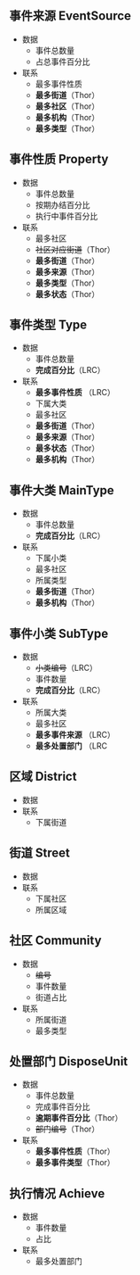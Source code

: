 ## 事件来源 EventSource
- 数据
    - 事件总数量
    - 占总事件百分比
- 联系
    - 最多事件性质
    - **最多街道**（Thor）
    - **最多社区**（Thor）
    - **最多机构**（Thor）
    - **最多类型**（Thor）

## 事件性质 Property
- 数据
    - 事件总数量
    - 按期办结百分比
    - 执行中事件百分比
- 联系
    - 最多社区
    - ~~社区对应街道~~（Thor）
    - **最多街道**（Thor）
    - **最多来源**（Thor）
    - **最多类型**（Thor）
    - **最多状态**（Thor）

## 事件类型 Type
- 数据
    - 事件总数量
    - **完成百分比**（LRC）
- 联系
    - **最多事件性质** （LRC）
    - 下属大类
    - 最多社区
    - **最多街道**（Thor）
    - **最多来源**（Thor）
    - **最多状态**（Thor）
    - **最多机构**（Thor）

## 事件大类 MainType
- 数据
    - 事件总数量
    - **完成百分比**（LRC）
- 联系
    - 下属小类
    - 最多社区
    - 所属类型
    - **最多街道**（Thor）
    - **最多机构**（Thor）


## 事件小类 SubType
- 数据
    - ~~小类编号~~（LRC）
    - 事件数量
    - **完成百分比**（LRC）
- 联系
    - 所属大类
    - 最多社区
    - **最多事件来源** （LRC）
    - **最多处置部门** （LRC


## 区域 District
- 数据
- 联系
    - 下属街道

## 街道 Street
- 数据
- 联系
    - 下属社区
    - 所属区域

## 社区 Community
- 数据
    - ~~编号~~
    - 事件数量
    - 街道占比
- 联系
    - 所属街道
    - 最多类型

## 处置部门 DisposeUnit
- 数据
    - 事件总数量
    - 完成事件百分比
    - **逾期事件百分比**（Thor）
    - ~~部门编号~~（Thor）
- 联系
    - **最多事件性质**（Thor）
    - **最多事件类型**（Thor）

## 执行情况 Achieve
- 数据
    - 事件数量
    - 占比
- 联系
    - 最多处置部门

